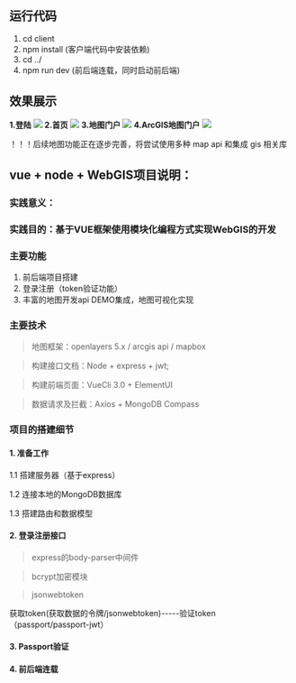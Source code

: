 ## 运行代码
1. cd client
2. npm install (客户端代码中安装依赖)
3. cd ../
4. npm run dev (前后端连载，同时启动前后端)

## 效果展示
**1.登陆**
![](https://github.com/snailgis/vue_webgis/blob/master/client/src/assets/readmeImg/loginPage.png)
**2.首页**
![](https://github.com/snailgis/vue_webgis/blob/master/client/src/assets/readmeImg/homePage.png)
**3.地图门户**
![](https://github.com/snailgis/vue_webgis/blob/master/client/src/assets/readmeImg/mapHomePage.png)
**4.ArcGIS地图门户**
![](https://github.com/snailgis/vue_webgis/blob/master/client/src/assets/readmeImg/arcgisHomePage.png)

！！！后续地图功能正在逐步完善，将尝试使用多种 map api 和集成 gis 相关库
##  vue + node + WebGIS项目说明：

### 实践意义：

### 实践目的：基于VUE框架使用模块化编程方式实现WebGIS的开发

### 主要功能
1. 前后端项目搭建
2. 登录注册（token验证功能）
3. 丰富的地图开发api DEMO集成，地图可视化实现

### 主要技术

> 地图框架：openlayers 5.x / arcgis api / mapbox

> 构建接口文档：Node + express + jwt;

> 构建前端页面：VueCli 3.0 + ElementUI

> 数据请求及拦截：Axios + MongoDB Compass

### 项目的搭建细节

#### 1. 准备工作
1.1 搭建服务器（基于express）

1.2 连接本地的MongoDB数据库

1.3 搭建路由和数据模型

#### 2. 登录注册接口
> express的body-parser中间件

> bcrypt加密模块

> jsonwebtoken

获取token(获取数据的令牌/jsonwebtoken)-----验证token（passport/passport-jwt）


#### 3. Passport验证



#### 4. 前后端连载

